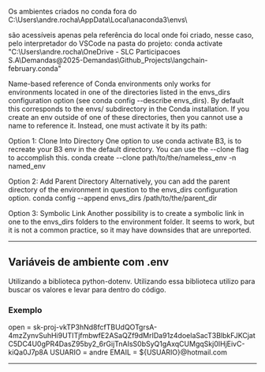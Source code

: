 Os ambientes criados no conda fora do C:\Users\andre.rocha\AppData\Local\anaconda3\envs\

são acessíveis apenas pela referência do local onde foi criado, nesse caso, pelo interpretador do VSCode
na pasta do projeto: conda activate "C:\Users\andre.rocha\OneDrive - SLC Participacoes S.A\Demandas\@2025-Demandas\Github_Projects\langchain-february\.conda"

Name-based reference of Conda environments only works for environments located in one of the directories listed in the envs_dirs configuration option (see conda config --describe envs_dirs). By default this corresponds to the envs/ subdirectory in the Conda installation. If you create an env outside of one of these directories, then you cannot use a name to reference it. Instead, one must activate it by its path:


Option 1: Clone Into Directory
One option to use conda activate B3, is to recreate your B3 env in the default directory. You can use the --clone flag to accomplish this.
conda create --clone path/to/the/nameless_env -n named_env

Option 2: Add Parent Directory
Alternatively, you can add the parent directory of the environment in question to the envs_dirs configuration option.
conda config --append envs_dirs /path/to/the/parent_dir

Option 3: Symbolic Link
Another possibility is to create a symbolic link in one to the envs_dirs folders to the environment folder. It seems to work, but it is not a common practice, so it may have downsides that are unreported.


--------

## Variáveis de ambiente com .env
Utilizando a biblioteca python-dotenv. Utilizando essa biblioteca utilizo para buscar os valores e levar para dentro do código.

### Exemplo
open = 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
USUARIO = andre
EMAIL = ${USUARIO}@hotmail.com

--------

